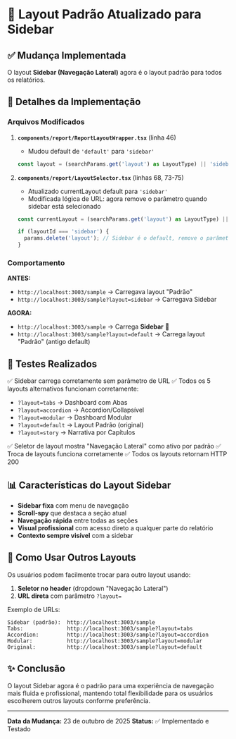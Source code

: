 # 🎯 Layout Padrão Atualizado para Sidebar

## ✅ Mudança Implementada

O layout **Sidebar (Navegação Lateral)** agora é o layout padrão para todos os relatórios.

## 📝 Detalhes da Implementação

### Arquivos Modificados

1. **`components/report/ReportLayoutWrapper.tsx`** (linha 46)
   - Mudou default de `'default'` para `'sidebar'`
   ```typescript
   const layout = (searchParams.get('layout') as LayoutType) || 'sidebar';
   ```

2. **`components/report/LayoutSelector.tsx`** (linhas 68, 73-75)
   - Atualizado currentLayout default para `'sidebar'`
   - Modificada lógica de URL: agora remove o parâmetro quando sidebar está selecionado
   ```typescript
   const currentLayout = (searchParams.get('layout') as LayoutType) || 'sidebar';

   if (layoutId === 'sidebar') {
     params.delete('layout'); // Sidebar é o default, remove o parâmetro
   }
   ```

### Comportamento

**ANTES:**
- `http://localhost:3003/sample` → Carregava layout "Padrão"
- `http://localhost:3003/sample?layout=sidebar` → Carregava Sidebar

**AGORA:**
- `http://localhost:3003/sample` → Carrega **Sidebar** 🎯
- `http://localhost:3003/sample?layout=default` → Carrega layout "Padrão" (antigo default)

## 🧪 Testes Realizados

✅ Sidebar carrega corretamente sem parâmetro de URL
✅ Todos os 5 layouts alternativos funcionam corretamente:
  - `?layout=tabs` → Dashboard com Abas
  - `?layout=accordion` → Accordion/Collapsível
  - `?layout=modular` → Dashboard Modular
  - `?layout=default` → Layout Padrão (original)
  - `?layout=story` → Narrativa por Capítulos

✅ Seletor de layout mostra "Navegação Lateral" como ativo por padrão
✅ Troca de layouts funciona corretamente
✅ Todos os layouts retornam HTTP 200

## 📊 Características do Layout Sidebar

- **Sidebar fixa** com menu de navegação
- **Scroll-spy** que destaca a seção atual
- **Navegação rápida** entre todas as seções
- **Visual profissional** com acesso direto a qualquer parte do relatório
- **Contexto sempre visível** com a sidebar

## 🎨 Como Usar Outros Layouts

Os usuários podem facilmente trocar para outro layout usando:
1. **Seletor no header** (dropdown "Navegação Lateral")
2. **URL direta** com parâmetro `?layout=`

Exemplo de URLs:
```
Sidebar (padrão):  http://localhost:3003/sample
Tabs:              http://localhost:3003/sample?layout=tabs
Accordion:         http://localhost:3003/sample?layout=accordion
Modular:           http://localhost:3003/sample?layout=modular
Original:          http://localhost:3003/sample?layout=default
```

## ✨ Conclusão

O layout Sidebar agora é o padrão para uma experiência de navegação mais fluida e profissional, mantendo total flexibilidade para os usuários escolherem outros layouts conforme preferência.

---

**Data da Mudança:** 23 de outubro de 2025
**Status:** ✅ Implementado e Testado
